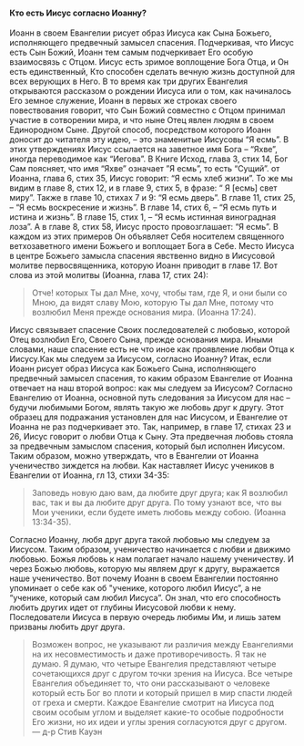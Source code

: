 #### Кто есть Иисус согласно Иоанну?

Иоанн в своем Евангелии рисует образ Иисуса как Сына Божьего, исполняющего предвечный замысел спасения. Подчеркивая, что Иисус есть Сын Божий, Иоанн тем самым подчеркивает Его особую взаимосвязь с Отцом. Иисус есть зримое воплощение Бога Отца, и Он есть единственный, Кто способен сделать вечную жизнь доступной для всех верующих в Него. В то время как три других Евангелия открываются рассказом о рождении Иисуса или о том, как начиналось Его земное служение, Иоанн в первых же строках своего повествования говорит, что Сын Божий совместно с Отцом принимал участие в сотворении мира, и что ныне Отец явлен людям в своем Единородном Сыне.Другой способ, посредством которого Иоанн доносит до читателя эту идею, – это знаменитые Иисусовы “Я есмь”. В этих утверждениях Иисус ссылается на заветное имя Бога – “Яхве”, иногда переводимое как “Иегова”. В Книге Исход, глава 3, стих 14, Бог Сам поясняет, что имя “Яхве” означает ”Я есмь”, то есть “Сущий”. от Иоанна, глава 6, стих 35, Иисус говорит: “Я есмь хлеб жизни”. То же мы видим в главе 8, стих 12, и в главе 9, стих 5, в фразе: “ Я [есмь] свет миру”. Также в главе 10, стихах 7 и 9: “Я есмь дверь”. В главе 11, стих 25, – “Я есмь воскресение и жизнь”. В главе 14, стих 6, – “Я есмь путь и истина и жизнь”. В главе 15, стих 1, – “Я есмь истинная виноградная лоза”. А в главе 8, стих 58, Иисус просто провозглашает: “Я есмь”. В каждом из этих примеров Он объявляет Себя носителем священного ветхозаветного имени Божьего и воплощает Бога в Себе.Место Иисуса в центре Божьего замысла спасения явственно видно в Иисусовой молитве первосвященника, которую Иоанн приводит в главе 17.Вот слова из этой молитвы (Иоанна, глава 17, стих 24):

> Отче! которых Ты дал Мне, хочу, чтобы там, где Я, и они были со Мною, да видят славу Мою, которую Ты дал Мне, потому что возлюбил Меня прежде основания мира. (Иоанна 17:24).

Иисус связывает спасение Своих последователей с любовью, которой Отец возлюбил Его, Своего Сына, прежде основания мира. Иными словами, наше спасение есть не что иное как проявление любви Отца к Иисусу.Как мы следуем за Иисусом, согласно Иоанну?Итак, если Иоанн рисует образ Иисуса как Божьего Сына, исполняющего предвечный замысел спасения, то каким образом Евангелие от Иоанна отвечает на наш второй вопрос: как мы следуем за Иисусом?Согласно Евангелию от Иоанна, основной путь следования за Иисусом для нас – будучи любимыми Богом, являть такую же любовь друг к другу. Этот образец для подражания установлен для нас Иисусом, и Евангелие от Иоанна не раз подчеркивает это. Так, например, в главе 17, стихах 23 и 26, Иисус говорит о любви Отца к Сыну. Эта предвечная любовь стояла за предвечным замыслом спасения, который был исполнен Иисусом. Таким образом, можно утверждать, что в Евангелии от Иоанна ученичество зиждется на любви.Как наставляет Иисус учеников в Евангелии от Иоанна, гл 13, стихи 34-35:

> Заповедь новую даю вам, да любите друг друга; как Я возлюбил вас, так и вы да любите друг друга. По тому узнают все, что вы Мои ученики, если будете иметь любовь между собою. (Иоанна 13:34-35).

Согласно Иоанну, любя друг друга такой любовью мы следуем за Иисусом.Таким образом, ученичество начинается с любви и движимо любовью. Божья любовь к нам полагает начало нашему ученичеству. И через Божью любовь, которую мы являем друг к другу, выражается наше ученичество. Вот почему Иоанн в своем Евангелии постоянно упоминает о себе как об "ученике, которого любил Иисус”, а не “ученике, который сам любил Иисуса”. Он знал, что его способность любить других идет от глубины Иисусовой любви к нему. Последователи Иисуса в первую очередь любимы Им, и лишь затем призваны любить друг друга.

> Возможен вопрос, не указывают ли различия между Евангелиями на их несовместимость и даже противоречивость. Я так не думаю. Я думаю, что четыре Евангелия представляют четыре сочетающихся друг с другом точки зрения на Иисуса. Все четыре Евангелия объединяет то, что они рассказывают о человеке который есть Бог во плоти и который пришел в мир спасти людей от греха и смерти. Каждое Евангелие смотрит на Иисуса под своим особым углом и выделяет какие-то особые подробности Его жизни, но их идеи и углы зрения согласуются друг с другом. — д-р Стив Кауэн
